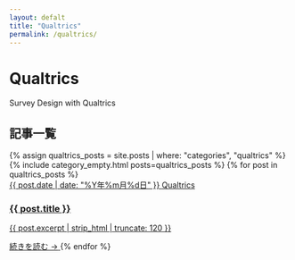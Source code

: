 ```yaml
---
layout: defalt
title: "Qualtrics"
permalink: /qualtrics/
---
```


<div class="page-header">
    <h1>Qualtrics</h1>
    <p class="page-subtitle">Survey Design with Qualtrics</p>
</div>

<div class="category-content">
    <div class="articles-section">
        <h2>記事一覧</h2>
        <div class="articles-grid">
            {% assign qualtrics_posts = site.posts | where: "categories", "qualtrics" %}
            {% include category_empty.html posts=qualtrics_posts %}
            {% for post in qualtrics_posts %}
            <a href="{{ post.url | relative_url }}" class="post-card">
                <div class="post-meta">
                    <span class="post-date">{{ post.date | date: "%Y年%m月%d日" }}</span>
                    <span class="post-category">Qualtrics</span>
                </div>
                <h3 class="article-title">{{ post.title }}</h3>
                <p class="article-excerpt">{{ post.excerpt | strip_html | truncate: 120 }}</p>
                <span class="article-link">続きを読む →</span>
            </a>
            {% endfor %}
        </div>
    </div>
</div>
